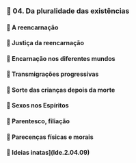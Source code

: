 ### 📑 04. Da pluralidade das existências
#### 📃 A reencarnação
#### 📃 Justiça da reencarnação
#### 📃 Encarnação nos diferentes mundos
#### 📃 Transmigrações progressivas
#### 📃 Sorte das crianças depois da morte
#### 📃 Sexos nos Espíritos
#### 📃 Parentesco, filiação
#### 📃 Parecenças físicas e morais
#### 📃 Ideias inatas](lde.2.04.09)
